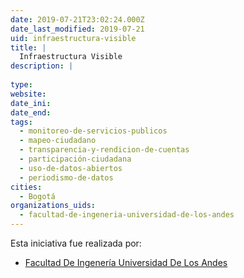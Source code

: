 ```yaml
---
date: 2019-07-21T23:02:24.000Z
date_last_modified: 2019-07-21
uid: infraestructura-visible
title: |
  Infraestructura Visible
description: |
  
type: 
website: 
date_ini: 
date_end: 
tags:
  - monitoreo-de-servicios-publicos
  - mapeo-ciudadano
  - transparencia-y-rendicion-de-cuentas
  - participación-ciudadana
  - uso-de-datos-abiertos
  - periodismo-de-datos
cities: 
  - Bogotá
organizations_uids:
  - facultad-de-ingeneria-universidad-de-los-andes
---
```


Esta iniciativa fue realizada por:

- [Facultad De Ingenería Universidad De Los Andes](/organizaciones/facultad-de-ingeneria-universidad-de-los-andes)
